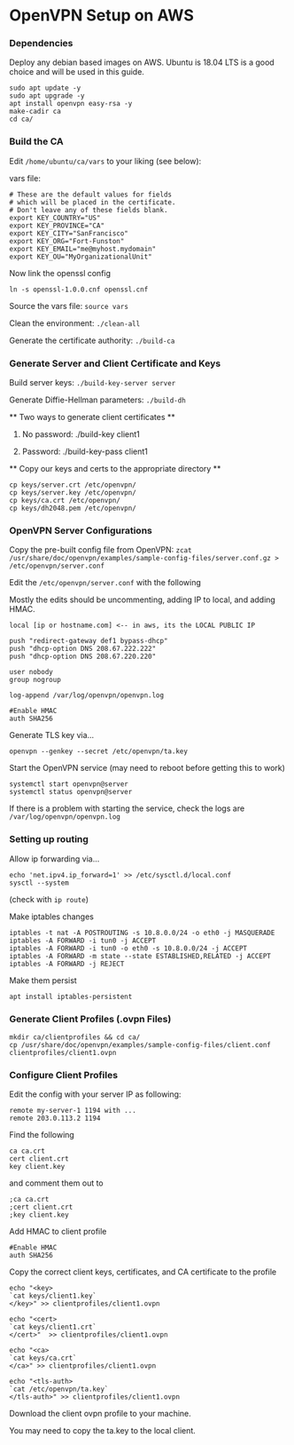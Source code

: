 # OpenVPN Setup on AWS


### Dependencies

Deploy any debian based images on AWS. Ubuntu is 18.04 LTS is a good choice and will be used in this guide.

```
sudo apt update -y
sudo apt upgrade -y
apt install openvpn easy-rsa -y
make-cadir ca
cd ca/
```

### Build the CA

Edit ``/home/ubuntu/ca/vars`` to your liking (see below):

vars file:

```
# These are the default values for fields
# which will be placed in the certificate.
# Don't leave any of these fields blank.
export KEY_COUNTRY="US"
export KEY_PROVINCE="CA"
export KEY_CITY="SanFrancisco"
export KEY_ORG="Fort-Funston"
export KEY_EMAIL="me@myhost.mydomain"
export KEY_OU="MyOrganizationalUnit"
```

Now link the openssl config

``ln -s openssl-1.0.0.cnf openssl.cnf``

Source the vars file: ``source vars``

Clean the environment: ``./clean-all``

Generate the certificate authority: ``./build-ca``

### Generate Server and Client Certificate and Keys

Build server keys: ``./build-key-server server``

Generate Diffie-Hellman parameters: ``./build-dh``

** Two ways to generate client certificates **

1. No password: ./build-key client1

2. Password: ./build-key-pass client1

** Copy our keys and certs to the appropriate directory **

```
cp keys/server.crt /etc/openvpn/
cp keys/server.key /etc/openvpn/
cp keys/ca.crt /etc/openvpn/
cp keys/dh2048.pem /etc/openvpn/
```

### OpenVPN Server Configurations

Copy the pre-built config file from OpenVPN: ``zcat /usr/share/doc/openvpn/examples/sample-config-files/server.conf.gz > /etc/openvpn/server.conf``


Edit the ``/etc/openvpn/server.conf`` with the following

Mostly the edits should be uncommenting, adding IP to local, and adding HMAC.

```
local [ip or hostname.com] <-- in aws, its the LOCAL PUBLIC IP

push "redirect-gateway def1 bypass-dhcp"
push "dhcp-option DNS 208.67.222.222"
push "dhcp-option DNS 208.67.220.220"

user nobody
group nogroup

log-append /var/log/openvpn/openvpn.log

#Enable HMAC
auth SHA256
```

Generate TLS key via...

```openvpn --genkey --secret /etc/openvpn/ta.key```

Start the OpenVPN service (may need to reboot before getting this to work)

```
systemctl start openvpn@server
systemctl status openvpn@server
```

If there is a problem with starting the service, check the logs are ``/var/log/openvpn/openvpn.log``


### Setting up routing


Allow ip forwarding via...

```
echo 'net.ipv4.ip_forward=1' >> /etc/sysctl.d/local.conf
sysctl --system
```

(check with ``ip route``)

Make iptables changes

```
iptables -t nat -A POSTROUTING -s 10.8.0.0/24 -o eth0 -j MASQUERADE
iptables -A FORWARD -i tun0 -j ACCEPT
iptables -A FORWARD -i tun0 -o eth0 -s 10.8.0.0/24 -j ACCEPT
iptables -A FORWARD -m state --state ESTABLISHED,RELATED -j ACCEPT
iptables -A FORWARD -j REJECT
```

Make them persist

``apt install iptables-persistent``


### Generate Client Profiles (.ovpn Files)

```
mkdir ca/clientprofiles && cd ca/
cp /usr/share/doc/openvpn/examples/sample-config-files/client.conf clientprofiles/client1.ovpn
```

### Configure Client Profiles

Edit the config with your server IP as following:

```
remote my-server-1 1194 with ...
remote 203.0.113.2 1194
```

Find the following

```
ca ca.crt
cert client.crt
key client.key
```

and comment them out to

```
;ca ca.crt
;cert client.crt
;key client.key
```

Add HMAC to client profile

```
#Enable HMAC
auth SHA256
```

Copy the correct client keys, certificates, and CA certificate to the profile

```
echo "<key>
`cat keys/client1.key`
</key>" >> clientprofiles/client1.ovpn

echo "<cert>
`cat keys/client1.crt`
</cert>"  >> clientprofiles/client1.ovpn

echo "<ca>
`cat keys/ca.crt`
</ca>" >> clientprofiles/client1.ovpn

echo "<tls-auth>
`cat /etc/openvpn/ta.key`
</tls-auth>" >> clientprofiles/client1.ovpn
```

Download the client ovpn profile to your machine.

You may need to copy the ta.key to the local client.


